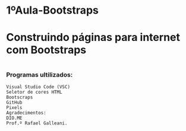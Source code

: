 # <h1>1ºAula-Bootstraps<h1>
<h1>Construindo páginas para internet com Bootstraps<h1>
    <h3>Programas ultilizados:</h3>


    Visual Studio Code (VSC)
    Seletor de cores HTML
    Bootscraps
    GitHub
    Pixels
    Agradecimentos:
    DIO.ME
    Prof.º Rafael Galleani.

​    


​    
​    
​    
​    

